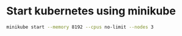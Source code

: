 # Start kubernetes using minikube

```bash
minikube start --memory 8192 --cpus no-limit --nodes 3
```